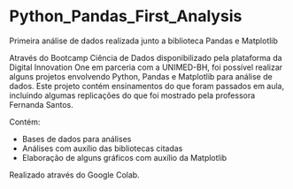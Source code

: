 # Python_Pandas_First_Analysis
 Primeira análise de dados realizada junto a biblioteca Pandas e Matplotlib

Através do Bootcamp Ciência de Dados disponibilizado pela plataforma da Digital Innovation One em parceria com a UNIMED-BH, foi possível realizar alguns projetos envolvendo Python, Pandas e Matplotlib para análise de dados. Este projeto contém ensinamentos do que foram passados em aula, incluindo algumas replicações do que foi mostrado pela professora Fernanda Santos.

Contém:
- Bases de dados para análises
- Análises com auxílio das bibliotecas citadas
- Elaboração de alguns gráficos com auxílio da Matplotlib

Realizado através do Google Colab.
